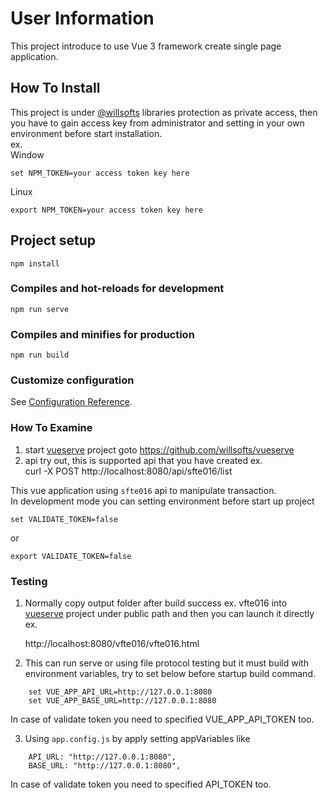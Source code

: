 # User Information

This project introduce to use Vue 3 framework create single page application.

## How To Install

This project is under [@willsofts](https://github.com/willsofts) libraries protection as private access, then you have to gain access key from administrator and setting in your own environment before start installation. \
ex. \
Window

    set NPM_TOKEN=your access token key here

Linux

    export NPM_TOKEN=your access token key here

## Project setup
```
npm install
```

### Compiles and hot-reloads for development
```
npm run serve
```

### Compiles and minifies for production
```
npm run build
```

### Customize configuration
See [Configuration Reference](https://cli.vuejs.org/config/).

### How To Examine
1. start [vueserve](https://github.com/willsofts/vueserve) project 
    goto https://github.com/willsofts/vueserve
2. api try out, this is supported api that you have created ex. \
    curl -X POST http://localhost:8080/api/sfte016/list

This vue application using `sfte016` api to manipulate transaction. \
In development mode you can setting environment before start up project

    set VALIDATE_TOKEN=false

or

    export VALIDATE_TOKEN=false

### Testing
1. Normally copy output folder after build success ex. vfte016 into [vueserve](https://github.com/willsofts/vueserve) project under public path and then you can launch it directly ex. 

    http://localhost:8080/vfte016/vfte016.html

2. This can run serve or using file protocol testing but it must build with environment variables,
try to set below before startup build command.

```
    set VUE_APP_API_URL=http://127.0.0.1:8080
    set VUE_APP_BASE_URL=http://127.0.0.1:8080
```

In case of validate token you need to specified VUE_APP_API_TOKEN too.

3. Using `app.config.js` by apply setting appVariables like
```
    API_URL: "http://127.0.0.1:8080",
    BASE_URL: "http://127.0.0.1:8080",
```
    
In case of validate token you need to specified API_TOKEN too.

